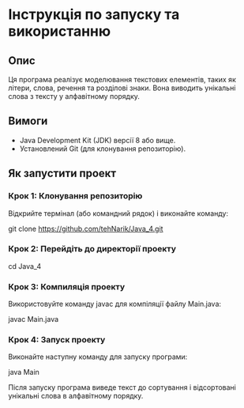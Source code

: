 # Інструкція по запуску та використанню

## Опис
Ця програма реалізує моделювання текстових елементів, таких як літери, слова, речення та розділові знаки. Вона виводить унікальні слова з тексту у алфавітному порядку.

## Вимоги
- Java Development Kit (JDK) версії 8 або вище.
- Установлений Git (для клонування репозиторію).

## Як запустити проект

### Крок 1: Клонування репозиторію
Відкрийте термінал (або командний рядок) і виконайте команду:

git clone https://github.com/tehNarik/Java_4.git

### Крок 2: Перейдіть до директорії проекту
cd Java_4

### Крок 3: Компиляція проекту
Використовуйте команду javac для компіляції файлу Main.java:

javac Main.java

### Крок 4: Запуск проекту
Виконайте наступну команду для запуску програми:

java Main


Після запуску програма виведе текст до сортування і відсортовані унікальні слова в алфавітному порядку.

